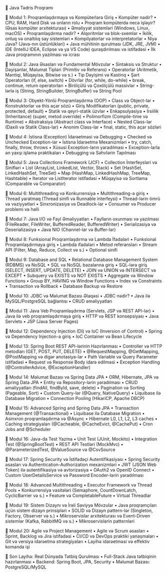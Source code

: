 📌 Java Tədris Proqramı

🔹 Modul 1: Proqramlaşdırmaya və Kompüterlərə Giriş
•	Kompüter nədir?
•	CPU, RAM, Hard Disk və onların rolu
•	Proqram kompüterdə necə işləyir? (Əsas kompüter arxitekturası)
•	Əməliyyat sistemləri (Windows, Linux, macOS)
•	Proqramlaşdırma nədir?
•	Alqoritmlər və blok-sxemlər
•	İkilik, onluq və onaltılıq say sistemləri
•	Kompilyatorlar və interpretatorlar
•	Niyə Java? (Java-nın üstünlükləri)
•	Java mühitinin qurulması (JDK, JRE, JVM)
•	IDE (IntelliJ IDEA, Eclipse və ya VS Code) quraşdırılması və istifadəsi
•	İlk Java proqramının yazılması və icrası

🔹 Modul 2: Java Əsasları və Fundamental Mövzular
•	Sintaksis və Struktur
•	Dəyişənlər, Məlumat Tipləri (Primitiv və Referans)
•	Operatorlar (Aritmetik, Məntiqi, Müqayisə, Bitwise və s.)
•	Tip Dəyişimi və Kastinq
•	Şərt Operatorları (if, else, switch)
•	Dövrlər (for, while, do-while)
•	break, continue, return operatorları
•	Birölçülü və Çoxölçülü massivlər
•	String-lərlə iş (String, StringBuilder, StringBuffer) və String Pool

🔹 Modul 3: Obyekt-Yönlü Proqramlaşdırma (OOP)
•	Class və Object-lər
•	Konstruktorlar və this açar sözü
•	Giriş Modifikatorları (public, private, protected, default)
•	Statik və qeyri-statik üzvlər
•	Enkapsulyasiya
•	İrsiilik (Inheritance) (super, metod override)
•	Polimorfizm (Compile-time və Runtime)
•	Abstraksiya (Abstract class və Interface)
•	Nested Class-lar (Daxili və Statik Class-lar)
•	Anonim Class-lar
•	final, static, this açar sözləri

🔹 Modul 4: İstisna (Exception) İdarəetməsi və Debugging
•	Checked və Unchecked Exception-lar
•	İstisna İdarəetmə Mexanizmləri
•	try, catch, finally, throw, throws
•	Xüsusi Exception-ların yaradılması
•	Exception-larla ən yaxşı işləmə praktikaları
•	Debugging və Səhvlərin Tapılması

🔹 Modul 5: Java Collections Framework (JCF)
•	Collection İnterfeysləri və Sinifləri
•	List (ArrayList, LinkedList, Vector, Stack)
•	Set (HashSet, LinkedHashSet, TreeSet)
•	Map (HashMap, LinkedHashMap, TreeMap, Hashtable)
•	Iterator və ListIterator istifadəsi
•	Müqayisə və Sortlama (Comparable və Comparator)

🔹 Modul 6: Multithreading və Konkurrensiya
•	Multithreading-ə giriş
•	Thread yaratmaq (Thread sinifi və Runnable interfeysi)
•	Thread-lərin ömrü və vəziyyətləri
•	Sinxronizasiya və Deadlock-lar
•	Consumer və Producer problemi və həlli

🔹 Modul 7: Java I/O və Fayl Əməliyyatları
•	Faylların oxunması və yazılması (FileReader, FileWriter, BufferedReader, BufferedWriter)
•	Serializasiya və Deserializasiya
•	Java NIO (Channel-lar və Buffer-lər)

🔹 Modul 8: Funksional Proqramlaşdırma və Lambda İfadələri
•	Funksional Proqramlaşdırmaya giriş
•	Lambda ifadələri
•	Metod referansları
•	Stream API (Filter, Map, Reduce, Collect və s.)
•	Optional sinifi

🔹 Modul 9: Database and SQL
•	Relational Database Management System (RDBMS) və NoSQL
•    SQL və NoSQL bazalarına giriş
•    SQL-lərə giriş (SELECT, INSERT, UPDATE, DELETE)
•    JOIN və UNION və INTERSECT və EXCEPT
•    Subquery və EXISTS və NOT EXISTS
•    Aggregate və Window Functions
•    Group BY, HAVING və Window Functions
•    Index və Constraints
•    Transaction və Rollback
•    Database Backup və Restore

🔹 Modul 10: JDBC və Məlumat Bazası Əlaqəsi
•	JDBC nədir?
•	Java ilə MySQL/PostgreSQL bağlantısı
•	CRUD əməliyyatları

🔹 Modul 11: Java Veb Proqramlaşdırma (Servlets, JSP və REST API-lər)
•	Java ilə veb proqramlaşdırmaya giriş
•	HTTP və REST konsepsiyası
•	Java Servlets
•	JSP (Java Server Pages)

🔹 Modul 12: Dependency Injection (DI) və IoC (Inversion of Control)
•	Spring və Dependency Injection-a giriş
•	IoC Container və Bean Lifecycle

🔹 Modul 13: Spring Boot REST API-lərinin Hazırlanması
•	Controller və HTTP metodları (GET, POST, PUT, DELETE)
•	@RequestMapping, @GetMapping, @PostMapping və digər anotasiya-lar
•	Path Variable və Query Parameter istifadəsi
•	Request və Response Body idarə edilməsi
•	Exception Handling (@ControllerAdvice, @ExceptionHandler)

🔹 Modul 14: Məlumat Bazası və Spring Data JPA
•	ORM, Hibernate, JPA və Spring Data JPA
•	Entity və Repository-lərin yaradılması
•	CRUD əməliyyatları (findAll, findById, save, delete)
•	Pagination və Sorting (Pageable, Sort)
•	Custom Query-lər (@Query, NativeQuery)
•   Liquibase ilə Database Migration
•	Connection Pooling (HikariCP, Apache DBCP)

🔹 Modul 15: Advanced Spring and Spring Data JPA
•	Transaction Management (@Transactional)
•	Liquibase ilə Database Migration
•	Asinxron proqramlaşdırma və @Async
•	Hibernate L0, L1, L2, L3 caches
•	Caching strategiyaları (@Cacheable, @CacheEvict, @CachePut)
•   Cron Jobs and @Scheduler

🔹 Modul 16: Java-da Test Yazma
•	Unit Test (JUnit, Mockito)
•	Integration Test (@SpringBootTest)
•	REST API Testləri (MockMvc)
•	@ParameterizedTest, @ValueSource və @CsvSource

🔹 Modul 17: Spring Security və İstifadəçi Autentifikasiyası
•	Spring Security əsasları və Authentication-Authorization mexanizmləri
•	JWT (JSON Web Token) ilə autentifikasiya və avtorizasiya
•	OAuth2 və OpenID Connect
•	Custom UserDetailsService və Password Encoder-lərin yaradılması

🔹 Modul 18: Advanced Multithreading
•	Executor Framework və Thread Pools
•	Konkurrensiya vasitələri (Semaphore, CountDownLatch, CyclicBarrier və s.)
•	Feature və CompletableFuture
•	Virtual Threadlar

🔹 Modul 19: Sistem Dizaynı və İrəli Səviyyə Mövzular
•	Java proqramçıları üçün sistem dizayn prinsipləri
•	SOLİD və Dizayn pattern-lər (Singleton, Factory, Observer və s.)
•	Mikroservislər arxitekturası və Event-Driven sistemlər (Kafka, RabbitMQ və s.)
•	Mikroservislərin patternləri

🔹 Modul 20:  Agile və Project Management
•	Agile və Scrum əsasları
•	Sprint, Backlog və Jira istifadəsi
•	CI/CD və DevOps praktiki yanaşmaları
•	Git və versiya idarəetmə strategiyaları
•	Layihə idarəetməsi və effektiv komanda işi


🚀 Son Layihə: Real Dünyada Tətbiq Qurulması
•	Full-Stack Java tətbiqinin hazırlanması
•	Backend: Spring Boot, JPA, Security
•	Məlumat Bazası: PostgreSQL/MySQL
